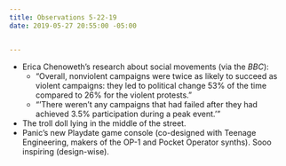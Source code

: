 ```yaml
---
title: Observations 5-22-19
date: 2019-05-27 20:55:00 -05:00


---
```


- Erica Chenoweth’s research about social movements (via the *BBC*):
	- “Overall, nonviolent campaigns were twice as likely to succeed as violent campaigns: they led to political change 53% of the time compared to 26% for the violent protests.”
	- “’There weren’t any campaigns that had failed after they had achieved 3.5% participation during a peak event.’”
- The troll doll lying in the middle of the street.
- Panic’s new Playdate game console (co-designed with Teenage Engineering, makers of the OP-1 and Pocket Operator synths). Sooo inspiring (design-wise).